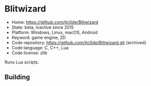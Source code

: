 # Blitwizard

- Home: https://github.com/jtc0de/Blitwizard
- State: beta, inactive since 2015
- Platform: Windows, Linux, macOS, Android
- Keyword: game engine, 2D
- Code repository: https://github.com/jtc0de/Blitwizard.git (archived)
- Code language: C, C++, Lua
- Code license: zlib

Runs Lua scripts.

## Building
